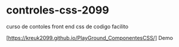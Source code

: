 # controles-css-2099
curso de contoles front end css de codigo facilito

[https://kreuk2099.github.io/PlayGround_ComponentesCSS/] Demo
